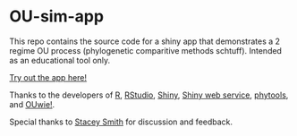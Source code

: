 # OU-sim-app
This repo contains the source code for a shiny app that demonstrates a 2 regime OU process (phylogenetic comparitive methods schtuff). Intended as an educational tool only. 

[Try out the app here!](https://silastittes.shinyapps.io/OU-fitting/)


Thanks to the developers of [R](https://cran.r-project.org/), [RStudio](https://www.rstudio.com/), [Shiny](http://shiny.rstudio.com/), [Shiny web service](https://www.shinyapps.io/), [phytools](https://cran.r-project.org/web/packages/phytools/phytools.pdf), and [OUwie!](https://cran.r-project.org/web/packages/OUwie/OUwie.pdf). 

Special thanks to [Stacey Smith](http://www.colorado.edu/smithlab/) for discussion and feedback.
